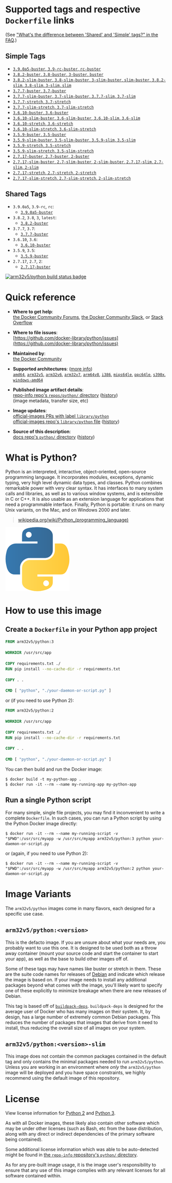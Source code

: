 <!--

********************************************************************************

WARNING:

    DO NOT EDIT "python/README.md"

    IT IS AUTO-GENERATED

    (from the other files in "python/" combined with a set of templates)

********************************************************************************

-->

# Supported tags and respective `Dockerfile` links

(See ["What's the difference between 'Shared' and 'Simple' tags?" in the FAQ](https://github.com/docker-library/faq#whats-the-difference-between-shared-and-simple-tags).)

## Simple Tags

-	[`3.9.0a5-buster`, `3.9-rc-buster`, `rc-buster`](https://github.com/docker-library/python/blob/9f79a9df8fec373757cd0c2a2a75ce41c113e28b/3.9-rc/buster/Dockerfile)
-	[`3.8.2-buster`, `3.8-buster`, `3-buster`, `buster`](https://github.com/docker-library/python/blob/21d2ab0a50100ebdaf32f4bbb214bf21f857d1da/3.8/buster/Dockerfile)
-	[`3.8.2-slim-buster`, `3.8-slim-buster`, `3-slim-buster`, `slim-buster`, `3.8.2-slim`, `3.8-slim`, `3-slim`, `slim`](https://github.com/docker-library/python/blob/21d2ab0a50100ebdaf32f4bbb214bf21f857d1da/3.8/buster/slim/Dockerfile)
-	[`3.7.7-buster`, `3.7-buster`](https://github.com/docker-library/python/blob/695bd3c10cdf1692a2af9abdc51f0eff99731e78/3.7/buster/Dockerfile)
-	[`3.7.7-slim-buster`, `3.7-slim-buster`, `3.7.7-slim`, `3.7-slim`](https://github.com/docker-library/python/blob/695bd3c10cdf1692a2af9abdc51f0eff99731e78/3.7/buster/slim/Dockerfile)
-	[`3.7.7-stretch`, `3.7-stretch`](https://github.com/docker-library/python/blob/695bd3c10cdf1692a2af9abdc51f0eff99731e78/3.7/stretch/Dockerfile)
-	[`3.7.7-slim-stretch`, `3.7-slim-stretch`](https://github.com/docker-library/python/blob/695bd3c10cdf1692a2af9abdc51f0eff99731e78/3.7/stretch/slim/Dockerfile)
-	[`3.6.10-buster`, `3.6-buster`](https://github.com/docker-library/python/blob/ac47c1bc7bffe22af0c4193f1b1656ca07a24a97/3.6/buster/Dockerfile)
-	[`3.6.10-slim-buster`, `3.6-slim-buster`, `3.6.10-slim`, `3.6-slim`](https://github.com/docker-library/python/blob/ac47c1bc7bffe22af0c4193f1b1656ca07a24a97/3.6/buster/slim/Dockerfile)
-	[`3.6.10-stretch`, `3.6-stretch`](https://github.com/docker-library/python/blob/ac47c1bc7bffe22af0c4193f1b1656ca07a24a97/3.6/stretch/Dockerfile)
-	[`3.6.10-slim-stretch`, `3.6-slim-stretch`](https://github.com/docker-library/python/blob/ac47c1bc7bffe22af0c4193f1b1656ca07a24a97/3.6/stretch/slim/Dockerfile)
-	[`3.5.9-buster`, `3.5-buster`](https://github.com/docker-library/python/blob/4a844ea3151d1452f3f824f4a9b9231c2acb75a2/3.5/buster/Dockerfile)
-	[`3.5.9-slim-buster`, `3.5-slim-buster`, `3.5.9-slim`, `3.5-slim`](https://github.com/docker-library/python/blob/4a844ea3151d1452f3f824f4a9b9231c2acb75a2/3.5/buster/slim/Dockerfile)
-	[`3.5.9-stretch`, `3.5-stretch`](https://github.com/docker-library/python/blob/4a844ea3151d1452f3f824f4a9b9231c2acb75a2/3.5/stretch/Dockerfile)
-	[`3.5.9-slim-stretch`, `3.5-slim-stretch`](https://github.com/docker-library/python/blob/4a844ea3151d1452f3f824f4a9b9231c2acb75a2/3.5/stretch/slim/Dockerfile)
-	[`2.7.17-buster`, `2.7-buster`, `2-buster`](https://github.com/docker-library/python/blob/aab9eaf66f960332ab6e19c0d81e0b6e6fa90a3b/2.7/buster/Dockerfile)
-	[`2.7.17-slim-buster`, `2.7-slim-buster`, `2-slim-buster`, `2.7.17-slim`, `2.7-slim`, `2-slim`](https://github.com/docker-library/python/blob/aab9eaf66f960332ab6e19c0d81e0b6e6fa90a3b/2.7/buster/slim/Dockerfile)
-	[`2.7.17-stretch`, `2.7-stretch`, `2-stretch`](https://github.com/docker-library/python/blob/aab9eaf66f960332ab6e19c0d81e0b6e6fa90a3b/2.7/stretch/Dockerfile)
-	[`2.7.17-slim-stretch`, `2.7-slim-stretch`, `2-slim-stretch`](https://github.com/docker-library/python/blob/aab9eaf66f960332ab6e19c0d81e0b6e6fa90a3b/2.7/stretch/slim/Dockerfile)

## Shared Tags

-	`3.9.0a5`, `3.9-rc`, `rc`:
	-	[`3.9.0a5-buster`](https://github.com/docker-library/python/blob/9f79a9df8fec373757cd0c2a2a75ce41c113e28b/3.9-rc/buster/Dockerfile)
-	`3.8.2`, `3.8`, `3`, `latest`:
	-	[`3.8.2-buster`](https://github.com/docker-library/python/blob/21d2ab0a50100ebdaf32f4bbb214bf21f857d1da/3.8/buster/Dockerfile)
-	`3.7.7`, `3.7`:
	-	[`3.7.7-buster`](https://github.com/docker-library/python/blob/695bd3c10cdf1692a2af9abdc51f0eff99731e78/3.7/buster/Dockerfile)
-	`3.6.10`, `3.6`:
	-	[`3.6.10-buster`](https://github.com/docker-library/python/blob/ac47c1bc7bffe22af0c4193f1b1656ca07a24a97/3.6/buster/Dockerfile)
-	`3.5.9`, `3.5`:
	-	[`3.5.9-buster`](https://github.com/docker-library/python/blob/4a844ea3151d1452f3f824f4a9b9231c2acb75a2/3.5/buster/Dockerfile)
-	`2.7.17`, `2.7`, `2`:
	-	[`2.7.17-buster`](https://github.com/docker-library/python/blob/aab9eaf66f960332ab6e19c0d81e0b6e6fa90a3b/2.7/buster/Dockerfile)

[![arm32v5/python build status badge](https://img.shields.io/jenkins/s/https/doi-janky.infosiftr.net/job/multiarch/job/arm32v5/job/python.svg?label=arm32v5/python%20%20build%20job)](https://doi-janky.infosiftr.net/job/multiarch/job/arm32v5/job/python/)

# Quick reference

-	**Where to get help**:  
	[the Docker Community Forums](https://forums.docker.com/), [the Docker Community Slack](http://dockr.ly/slack), or [Stack Overflow](https://stackoverflow.com/search?tab=newest&q=docker)

-	**Where to file issues**:  
	[https://github.com/docker-library/python/issues](https://github.com/docker-library/python/issues)

-	**Maintained by**:  
	[the Docker Community](https://github.com/docker-library/python)

-	**Supported architectures**: ([more info](https://github.com/docker-library/official-images#architectures-other-than-amd64))  
	[`amd64`](https://hub.docker.com/r/amd64/python/), [`arm32v5`](https://hub.docker.com/r/arm32v5/python/), [`arm32v6`](https://hub.docker.com/r/arm32v6/python/), [`arm32v7`](https://hub.docker.com/r/arm32v7/python/), [`arm64v8`](https://hub.docker.com/r/arm64v8/python/), [`i386`](https://hub.docker.com/r/i386/python/), [`mips64le`](https://hub.docker.com/r/mips64le/python/), [`ppc64le`](https://hub.docker.com/r/ppc64le/python/), [`s390x`](https://hub.docker.com/r/s390x/python/), [`windows-amd64`](https://hub.docker.com/r/winamd64/python/)

-	**Published image artifact details**:  
	[repo-info repo's `repos/python/` directory](https://github.com/docker-library/repo-info/blob/master/repos/python) ([history](https://github.com/docker-library/repo-info/commits/master/repos/python))  
	(image metadata, transfer size, etc)

-	**Image updates**:  
	[official-images PRs with label `library/python`](https://github.com/docker-library/official-images/pulls?q=label%3Alibrary%2Fpython)  
	[official-images repo's `library/python` file](https://github.com/docker-library/official-images/blob/master/library/python) ([history](https://github.com/docker-library/official-images/commits/master/library/python))

-	**Source of this description**:  
	[docs repo's `python/` directory](https://github.com/docker-library/docs/tree/master/python) ([history](https://github.com/docker-library/docs/commits/master/python))

# What is Python?

Python is an interpreted, interactive, object-oriented, open-source programming language. It incorporates modules, exceptions, dynamic typing, very high level dynamic data types, and classes. Python combines remarkable power with very clear syntax. It has interfaces to many system calls and libraries, as well as to various window systems, and is extensible in C or C++. It is also usable as an extension language for applications that need a programmable interface. Finally, Python is portable: it runs on many Unix variants, on the Mac, and on Windows 2000 and later.

> [wikipedia.org/wiki/Python_(programming_language)](https://en.wikipedia.org/wiki/Python_%28programming_language%29)

![logo](https://raw.githubusercontent.com/docker-library/docs/01c12653951b2fe592c1f93a13b4e289ada0e3a1/python/logo.png)

# How to use this image

## Create a `Dockerfile` in your Python app project

```dockerfile
FROM arm32v5/python:3

WORKDIR /usr/src/app

COPY requirements.txt ./
RUN pip install --no-cache-dir -r requirements.txt

COPY . .

CMD [ "python", "./your-daemon-or-script.py" ]
```

or (if you need to use Python 2):

```dockerfile
FROM arm32v5/python:2

WORKDIR /usr/src/app

COPY requirements.txt ./
RUN pip install --no-cache-dir -r requirements.txt

COPY . .

CMD [ "python", "./your-daemon-or-script.py" ]
```

You can then build and run the Docker image:

```console
$ docker build -t my-python-app .
$ docker run -it --rm --name my-running-app my-python-app
```

## Run a single Python script

For many simple, single file projects, you may find it inconvenient to write a complete `Dockerfile`. In such cases, you can run a Python script by using the Python Docker image directly:

```console
$ docker run -it --rm --name my-running-script -v "$PWD":/usr/src/myapp -w /usr/src/myapp arm32v5/python:3 python your-daemon-or-script.py
```

or (again, if you need to use Python 2):

```console
$ docker run -it --rm --name my-running-script -v "$PWD":/usr/src/myapp -w /usr/src/myapp arm32v5/python:2 python your-daemon-or-script.py
```

# Image Variants

The `arm32v5/python` images come in many flavors, each designed for a specific use case.

## `arm32v5/python:<version>`

This is the defacto image. If you are unsure about what your needs are, you probably want to use this one. It is designed to be used both as a throw away container (mount your source code and start the container to start your app), as well as the base to build other images off of.

Some of these tags may have names like buster or stretch in them. These are the suite code names for releases of [Debian](https://wiki.debian.org/DebianReleases) and indicate which release the image is based on. If your image needs to install any additional packages beyond what comes with the image, you'll likely want to specify one of these explicitly to minimize breakage when there are new releases of Debian.

This tag is based off of [`buildpack-deps`](https://hub.docker.com/_/buildpack-deps/). `buildpack-deps` is designed for the average user of Docker who has many images on their system. It, by design, has a large number of extremely common Debian packages. This reduces the number of packages that images that derive from it need to install, thus reducing the overall size of all images on your system.

## `arm32v5/python:<version>-slim`

This image does not contain the common packages contained in the default tag and only contains the minimal packages needed to run `arm32v5/python`. Unless you are working in an environment where *only* the `arm32v5/python` image will be deployed and you have space constraints, we highly recommend using the default image of this repository.

# License

View license information for [Python 2](https://docs.python.org/2/license.html) and [Python 3](https://docs.python.org/3/license.html).

As with all Docker images, these likely also contain other software which may be under other licenses (such as Bash, etc from the base distribution, along with any direct or indirect dependencies of the primary software being contained).

Some additional license information which was able to be auto-detected might be found in [the `repo-info` repository's `python/` directory](https://github.com/docker-library/repo-info/tree/master/repos/python).

As for any pre-built image usage, it is the image user's responsibility to ensure that any use of this image complies with any relevant licenses for all software contained within.
